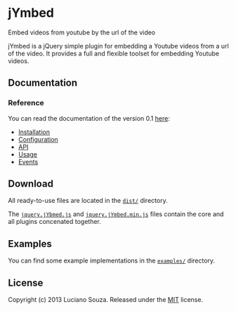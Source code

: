 jYmbed
======

Embed videos from youtube by the url of the video


jYmbed is a jQuery simple plugin for embedding a Youtube videos from a url of the video. It provides a full and flexible toolset for embedding Youtube videos.

Documentation
-------------

### Reference

You can read the documentation of the version 0.1 [here](http://sorgalla.com/jcarousel/docs/):

  * [Installation](http://sorgalla.com/jcarousel/docs/reference/installation.html)
  * [Configuration](http://sorgalla.com/jcarousel/docs/reference/configuration.html)
  * [API](http://sorgalla.com/jcarousel/docs/reference/api.html)
  * [Usage](http://sorgalla.com/jcarousel/docs/reference/usage.html)
  * [Events](http://sorgalla.com/jcarousel/docs/reference/events.html)

Download
--------

All ready-to-use files are located in the [`dist/`](dist/) directory.

The [`jquery.jYbmed.js`](dist/jquery.jYmbed.js?raw=1) and
[`jquery.jYmbed.min.js`](dist/jquery.jYmbed.min.js?raw=1) files contain
the core and all plugins concenated together.

Examples
--------

You can find some example implementations in the [`examples/`](examples/)
directory.

License
-------

Copyright (c) 2013 Luciano Souza.
Released under the [MIT](LICENSE?raw=1) license.

